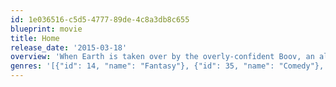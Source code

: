 ```yaml
---
id: 1e036516-c5d5-4777-89de-4c8a3db8c655
blueprint: movie
title: Home
release_date: '2015-03-18'
overview: 'When Earth is taken over by the overly-confident Boov, an alien race in search of a new place to call home, all humans are promptly relocated, while all Boov get busy reorganizing the planet. But when one resourceful girl, Tip, manages to avoid capture, she finds herself the accidental accomplice of a banished Boov named Oh. The two fugitives realize there’s a lot more at stake than intergalactic relations as they embark on the road trip of a lifetime.'
genres: '[{"id": 14, "name": "Fantasy"}, {"id": 35, "name": "Comedy"}, {"id": 16, "name": "Animation"}, {"id": 878, "name": "Science Fiction"}, {"id": 10751, "name": "Family"}]'
---
```

